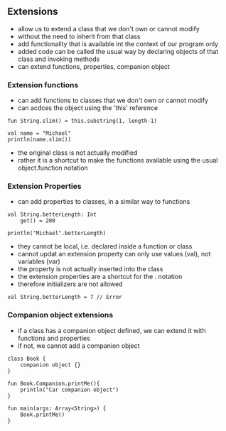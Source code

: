 ## Extensions
- allow us to extend a class that we don't own or cannot modify
- without the need to inherit from that class
- add functionality that is available int the context of our program only
- added code can be called the usual way by declaring objects of that class and invoking methods
- can extend functions, properties, companion object

### Extension functions
- can add functions to classes that we don't own or cannot modify
- can acdces the object using the 'this' reference
```
fun String.slim() = this.substring(1, length-1)

val name = "Michael"
println(name.slim())
```
- the original class is not actually modified
- rather it is a shortcut to make the functions available using the usual object.function notation

### Extension Properties
- can add properties to classes, in a similar way to functions
```
val String.betterLength: Int
    get() = 200

println("Michael".betterLength)
```
- they cannot be local, i.e. declared inside a function or class
- cannot updat an extension property can only use values (val), not variables (var)
- the property is not actually inserted into the class
- the extension properties are a shortcut for the . notation
- therefore initializers are not allowed
```
val String.betterLength = 7 // Error
```

### Companion object extensions
- if a class has a companion object defined, we can extend it with functions and properties
- if not, we cannot add a companion object
```
class Book {
    companion object {}
}

fun Book.Companion.printMe(){
    println("Car companion object")
}

fun main(args: Array<String>) {
    Book.printMe()
}
```